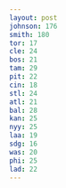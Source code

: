 ```yaml
---
layout: post
johnson: 176
smith: 180
tor: 17
cle: 24
bos: 21
tam: 29
pit: 22
cin: 18
stl: 24
atl: 21
bal: 28
kan: 25
nyy: 25
laa: 19
sdg: 16
was: 20
phi: 25
lad: 22
---
```

